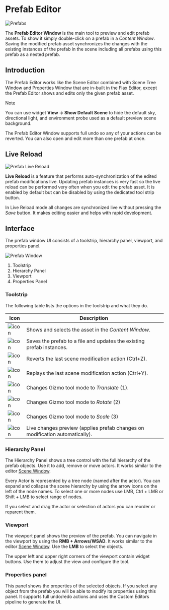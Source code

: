 # Prefab Editor

![Prefabs](media/prefab-editor.jpg)

The **Prefab Editor Window** is the main tool to preview and edit prefab assets. To show it simply double-click on a prefab in a *Content Window*. Saving the modified prefab asset synchronizes the changes with the existing instances of the prefab in the scene including all prefabs using this prefab as a nested prefab.

## Introduction

The Prefab Editor works like the Scene Editor combined with Scene Tree Window and Properties Window that are in-built in the Flax Editor, except the Prefab Editor shows and edits only the given prefab asset.

> [!Note]
> You can use widget **View -> Show Default Scene** to hide the default sky, directional light, and environment probe used as a default preview scene background.

The Prefab Editor Window supports full undo so any of your actions can be reverted. You can also open and edit more than one prefab at once.

## Live Reload

![Prefab Live Reload](media/nested_prefabs.gif)

**Live Reload** is a feature that performs auto-synchronization of the edited prefab modifications live. Updating prefab instances is very fast so the live reload can be performed very often when you edit the prefab asset. It is enabled by default but can be disabled by using the dedicated tool strip button.

In Live Reload mode all changes are synchronized live without pressing the *Save* button. It makes editing easier and helps with rapid development.

## Interface

The prefab window UI consists of a toolstrip, hierarchy panel, viewport, and properties panel.

![Prefab Window](media/prefab-editor-ui.jpg)

1. Toolstrip
2. Hierarchy Panel
2. Viewport
3. Properties Panel

### Toolstrip

The following table lists the options in the toolstrip and what they do.

| Icon | Description |
|--------|--------|
| ![icon](media/prefab-editor-ui-toolstrip-1.png) | Shows and selects the asset in the *Content Window*. |
| ![icon](media/prefab-editor-ui-toolstrip-2.png) | Saves the prefab to a file and updates the existing prefab instances. |
| ![icon](media/prefab-editor-ui-toolstrip-3.png) | Reverts the last scene modification action (Ctrl+Z). |
| ![icon](media/prefab-editor-ui-toolstrip-4.png) | Replays the last scene modification action (Ctrl+Y). |
| ![icon](media/prefab-editor-ui-toolstrip-5.png) | Changes Gizmo tool mode to *Translate* (1). |
| ![icon](media/prefab-editor-ui-toolstrip-6.png) | Changes Gizmo tool mode to *Rotate* (2) |
| ![icon](media/prefab-editor-ui-toolstrip-7.png) | Changes Gizmo tool mode to *Scale* (3) |
| ![icon](media/prefab-editor-ui-toolstrip-8.png) | Live changes preview (applies prefab changes on modification automatically). |

### Hierarchy Panel

The Hierarchy Panel shows a tree control with the full hierarchy of the prefab objects. Use it to add, remove or move actors. It works similar to the editor [Scene Window](../../editor/windows/scene-window.md).

Every Actor is represented by a tree node (named after the actor). You can expand and collapse the scene hierarchy by using the arrow icons on the left of the node names. To select one or more nodes use LMB, Ctrl + LMB or Shift + LMB to select range of nodes.

If you select and drag the actor or selection of actors you can reorder or reparent them.

### Viewport

The viewport panel shows the preview of the prefab. You can navigate in the viewport by using the **RMB + Arrows/WSAD**. It works similar to the editor [Scene Window](../../editor/windows/viewport.md). Use the **LMB** to select the objects.

The upper left and upper right corners of the viewport contain widget buttons. Use them to adjust the view and configure the tool.

### Properties panel

This panel shows the properties of the selected objects. If you select any object from the prefab you will be able to modify its properties using this panel. It supports full undo/redo actions and uses the Custom Editors pipeline to generate the UI.


